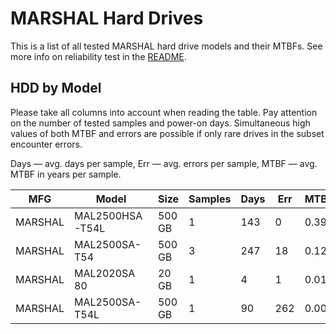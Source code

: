 MARSHAL Hard Drives
===================

This is a list of all tested MARSHAL hard drive models and their MTBFs. See more
info on reliability test in the [README](https://github.com/linuxhw/SMART).

HDD by Model
------------

Please take all columns into account when reading the table. Pay attention on the
number of tested samples and power-on days. Simultaneous high values of both MTBF
and errors are possible if only rare drives in the subset encounter errors.

Days — avg. days per sample,
Err  — avg. errors per sample,
MTBF — avg. MTBF in years per sample.

| MFG       | Model              | Size   | Samples | Days  | Err   | MTBF   |
|-----------|--------------------|--------|---------|-------|-------|--------|
| MARSHAL   | MAL2500HSA-T54L    | 500 GB | 1       | 143   | 0     | 0.39   |
| MARSHAL   | MAL2500SA-T54      | 500 GB | 3       | 247   | 18    | 0.12   |
| MARSHAL   | MAL2020SA 80       | 20 GB  | 1       | 4     | 1     | 0.01   |
| MARSHAL   | MAL2500SA-T54L     | 500 GB | 1       | 90    | 262   | 0.00   |
